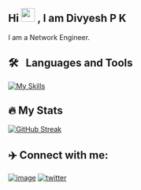 ## Hi <img src="https://media.giphy.com/media/hvRJCLFzcasrR4ia7z/giphy.gif" width="28px" height="28px"> , I am Divyesh P K

I am a Network Engineer. 


## 🛠 &nbsp; Languages and Tools
[![My Skills](https://skillicons.dev/icons?i=nodejs,react,tailwind,aws,rust)](https://skillicons.dev)

## 🔥 My Stats

[![GitHub Streak](http://github-readme-streak-stats.herokuapp.com?user=pkdiv&theme=dark&background=000000)](https://git.io/streak-stats)
          
## ✈️ Connect with me:
          
[![image](https://img.shields.io/badge/LinkedIn-0077B5?style=for-the-badge&logo=linkedin&logoColor=white)](https://www.linkedin.com/in/divyeshpk/) [![twitter](https://img.shields.io/badge/Twitter-1DA1F2?style=for-the-badge&logo=twitter&logoColor=white)](https://twitter.com/pkdivyesh)


